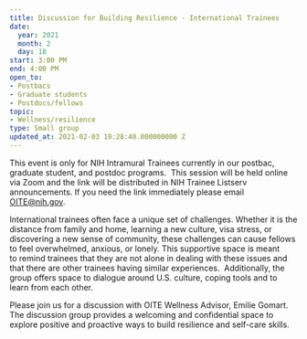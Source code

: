```yaml
---
title: Discussion for Building Resilience - International Trainees
date:
  year: 2021
  month: 2
  day: 18
start: 3:00 PM
end: 4:00 PM
open_to:
- Postbacs
- Graduate students
- Postdocs/fellows
topic:
- Wellness/resilience
type: Small group
updated_at: 2021-02-03 19:28:40.000000000 Z
---
```

This event is only for NIH Intramural Trainees currently in our postbac,
graduate student, and postdoc programs.  This session will be held
online via Zoom and the link will be distributed in NIH Trainee Listserv
announcements. If you need the link immediately please email
OITE@nih.gov. 

International trainees often face a unique set of challenges. Whether it
is the distance from family and home, learning a new culture, visa
stress, or discovering a new sense of community, these challenges can
cause fellows to feel overwhelmed, anxious, or lonely. This supportive
space is meant to remind trainees that they are not alone in dealing
with these issues and that there
are other trainees having similar experiences.  Additionally, the
group offers space to dialogue around U.S. culture, coping tools and to
learn from each other. 

Please join us for a discussion with OITE Wellness Advisor, Emilie
Gomart. The discussion group provides a welcoming and confidential space
to explore positive and proactive ways to build resilience and self-care
skills.
